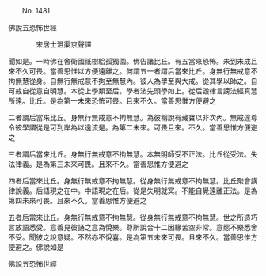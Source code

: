 ﻿　　No. 1481

佛說五恐怖世經

　　　　宋居士沮渠京聲譯


聞如是。一時佛在舍衛國祇樹給孤獨園。佛告諸比丘。有五當來恐怖。未到未成且來不久可畏。當善思惟以方便遠離之。何謂五一者謂后當來比丘。身無行無戒意不拘無慧從身。自無行無戒意不拘至無慧內。彼人為學至與大戒。從其學以師之。自可戒自從意自明慧。本從上學類至后。學者法先頭學如上。從后毀律言謗法經真慧所遠。比丘。是為第一未來恐怖可畏。且來不久。當善思惟方便避之

二者謂后當來比丘。身無行無戒意不拘無慧。為彼稱說有藏寶以非次內。無戒違尊令彼學謂從是可到岸為以遠流是。為第二未來。可畏且來。不久。當善思惟方便避之

三者謂后當來比丘。身無行無戒意不拘無慧。本無明師受不正法。比丘從受法。失法律義。是為第三未來可畏。且來不久。當善思惟方便避之

四者后當來比丘。身無行無戒意不拘無慧。從身無行無戒意不拘無慧。比丘聚會講律說義。后語現之在中。中語現之在后。從是失明就冥。不能自覺遠離正法。是為第四未來可畏。且來不久。當善思惟方便避之

五者后當來比丘。身無行無戒意不拘無慧。從身無行無戒意不拘無慧。世之所造巧言放語悉受。意善見彼誦之意為悅樂。尊所說合十二因緣苦空非常。意態不樂悉舍不受。聞彼之說意疑。不然亦不悅喜。是為第五未來可畏。且來不久。當善思惟方便避之。佛說如是

佛說五恐怖世經
